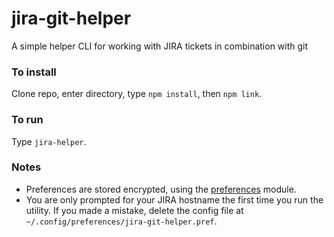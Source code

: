 # jira-git-helper

A simple helper CLI for working with JIRA tickets in combination with git

### To install

Clone repo, enter directory, type `npm install`, then `npm link`.

### To run

Type `jira-helper`.

### Notes

* Preferences are stored encrypted, using the [preferences](https://github.com/caffeinalab/preferences/) module.
* You are only prompted for your JIRA hostname the first time you run the utility. If you made a mistake, delete the config file at `~/.config/preferences/jira-git-helper.pref`.
